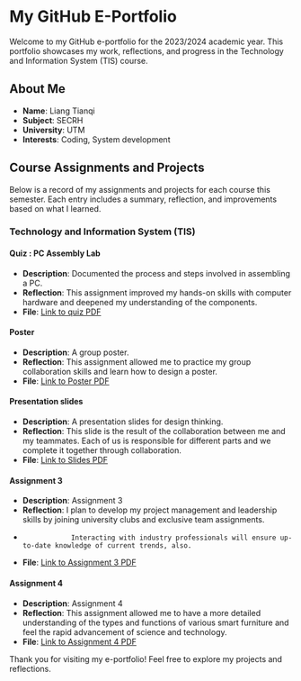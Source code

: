 # My GitHub E-Portfolio
Welcome to my GitHub e-portfolio for the 2023/2024 academic year. This portfolio showcases my work, reflections, and progress in the Technology and Information System (TIS) course.

## About Me
- **Name**: Liang Tianqi
- **Subject**: SECRH
- **University**: UTM
- **Interests**: Coding, System development

## Course Assignments and Projects
Below is a record of my assignments and projects for each course this semester. Each entry includes a summary, reflection, and improvements based on what I learned.

### Technology and Information System (TIS)

#### Quiz : PC Assembly Lab
- **Description**: Documented the process and steps involved in assembling a PC.
- **Reflection**: This assignment improved my hands-on skills with computer hardware and deepened my understanding of the components.
- **File**: [Link to quiz PDF](./quiz.pdf)

#### Poster
- **Description**: A group poster.
- **Reflection**: This assignment allowed me to practice my group collaboration skills and learn how to design a poster.
- **File**: [Link to Poster PDF](./Poster.pdf)

#### Presentation slides
- **Description**: A presentation slides for design thinking.
- **Reflection**: This slide is the result of the collaboration between me and my teammates. Each of us is responsible for different parts and we complete it together through collaboration.
- **File**: [Link to Slides PDF](./SMART_SHIRT_slides.pdf)

#### Assignment 3
- **Description**: Assignment 3
- **Reflection**: I plan to develop my project management and leadership skills by joining university clubs and exclusive team assignments.
-                 Interacting with industry professionals will ensure up-to-date knowledge of current trends, also.
- **File**: [Link to Assignment 3 PDF](./Assignment_3.pdf)

#### Assignment 4
- **Description**: Assignment 4
- **Reflection**: This assignment allowed me to have a more detailed understanding of the types and functions of various smart furniture and feel the rapid advancement of science and technology.
- **File**: [Link to Assignment 4 PDF](./Assignment_4.pdf)

Thank you for visiting my e-portfolio! Feel free to explore my projects and reflections.
